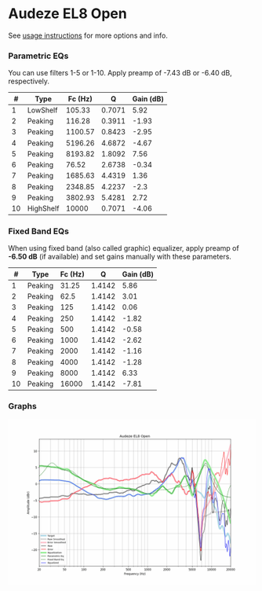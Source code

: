 # Audeze EL8 Open
See [usage instructions](https://github.com/jaakkopasanen/AutoEq#usage) for more options and info.

### Parametric EQs
You can use filters 1-5 or 1-10. Apply preamp of -7.43 dB or -6.40 dB, respectively.

|   # | Type      |   Fc (Hz) |      Q |   Gain (dB) |
|-----|-----------|-----------|--------|-------------|
|   1 | LowShelf  |    105.33 | 0.7071 |        5.92 |
|   2 | Peaking   |    116.28 | 0.3911 |       -1.93 |
|   3 | Peaking   |   1100.57 | 0.8423 |       -2.95 |
|   4 | Peaking   |   5196.26 | 4.6872 |       -4.67 |
|   5 | Peaking   |   8193.82 | 1.8092 |        7.56 |
|   6 | Peaking   |     76.52 | 2.6738 |       -0.34 |
|   7 | Peaking   |   1685.63 | 4.4319 |        1.36 |
|   8 | Peaking   |   2348.85 | 4.2237 |       -2.3  |
|   9 | Peaking   |   3802.93 | 5.4281 |        2.72 |
|  10 | HighShelf |  10000    | 0.7071 |       -4.06 |

### Fixed Band EQs
When using fixed band (also called graphic) equalizer, apply preamp of **-6.50 dB** (if available) and set gains manually with these parameters.

|   # | Type    |   Fc (Hz) |      Q |   Gain (dB) |
|-----|---------|-----------|--------|-------------|
|   1 | Peaking |     31.25 | 1.4142 |        5.86 |
|   2 | Peaking |     62.5  | 1.4142 |        3.01 |
|   3 | Peaking |    125    | 1.4142 |        0.06 |
|   4 | Peaking |    250    | 1.4142 |       -1.82 |
|   5 | Peaking |    500    | 1.4142 |       -0.58 |
|   6 | Peaking |   1000    | 1.4142 |       -2.62 |
|   7 | Peaking |   2000    | 1.4142 |       -1.16 |
|   8 | Peaking |   4000    | 1.4142 |       -1.28 |
|   9 | Peaking |   8000    | 1.4142 |        6.33 |
|  10 | Peaking |  16000    | 1.4142 |       -7.81 |

### Graphs
![](./Audeze%20EL8%20Open.png)
